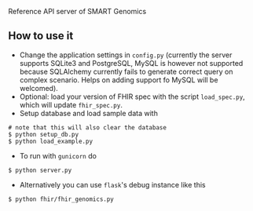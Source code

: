 Reference API server of SMART Genomics

## How to use it
* Change the application settings in `config.py` 
(currently the server supports SQLite3 and PostgreSQL, MySQL is however not supported because SQLAlchemy currently fails to generate correct query on complex scenario. Helps on adding support fo MySQL will be welcomed).
* Optional: load your version of FHIR spec with the script `load_spec.py`, which will update `fhir_spec.py`.
* Setup database and load sample data with
```
# note that this will also clear the database
$ python setup_db.py
$ python load_example.py
```
* To run with `gunicorn` do
```
$ python server.py
```
* Alternatively you can use `flask`'s debug instance like this
```
$ python fhir/fhir_genomics.py
```
